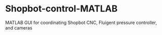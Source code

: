 # Shopbot-control-MATLAB
 MATLAB GUI for coordinating Shopbot CNC, Fluigent pressure controller, and cameras
